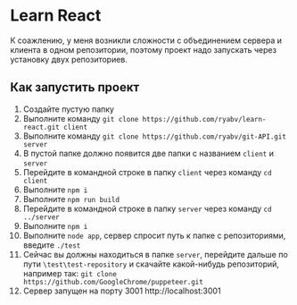 # Learn React

К соажлению, у меня возникли сложности с объединением сервера и клиента в одном репозитории, поэтому проект надо запускать через установку двух репозиториев.

## Как запустить проект

1. Создайте пустую папку
2. Выполните команду ```git clone https://github.com/ryabv/learn-react.git client```
3. Выполните команду ```git clone https://github.com/ryabv/git-API.git server```
4. В пустой папке должно появится две папки с названием ```client``` и ```server```
5. Перейдите в командной строке в папку ```client``` через команду ```cd client```
6. Выполните ```npm i```
7. Выполните ```npm run build```
8. Перейдите в командной строке в папку ```server``` через команду ```cd ../server```
9. Выполните ```npm i```
10. Выполните ```node app```, сервер спросит путь к папке с репозиториями, введите ```./test```
11. Сейчас вы должны находиться в папке ```server```, перейдите дальше по пути ```\test\test-repository``` и скачайте какой-нибудь репозиторий, например так: ```git clone https://github.com/GoogleChrome/puppeteer.git```
12. Сервер запущен на порту 3001 http://localhost:3001
